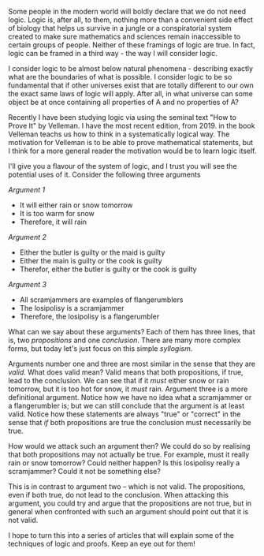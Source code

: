 Some people in the modern world will boldly declare that we do not need logic. Logic is, after all, to them, nothing more than a convenient side effect of biology that helps us survive in a jungle or a conspiratorial system created to make sure mathematics and sciences remain inaccessible to certain groups of people. Neither of these framings of logic are true. In fact, logic can be framed in a third way - the way I will consider logic.

I consider logic to be almost below natural phenomena - describing exactly what are the boundaries of what is possible. I consider logic to be so fundamental that if other universes exist that are totally different to our own the exact same laws of logic will apply. After all, in what universe can some object be at once containing all properties of A and no properties of A?

Recently I have been studying logic via using the seminal text "How to Prove It" by Velleman. I have the most recent edition, from 2019. in the book Velleman teachs us how to think in a systematically logical way. The motivation for Velleman is to be able to prove mathematical statements, but I think for a more general reader the motivation would be to learn logic itself.

I'll give you a flavour of the system of logic, and I trust you will see the potential uses of it. Consider the following three arguments

_Argument 1_

- It will either rain or snow tomorrow
- It is too warm for snow
- Therefore, it will rain

_Argument 2_

- Either the butler is guilty or the maid is guilty
- Either the main is guilty or the cook is guilty
- Therefor, either the butler is guilty or the cook is guilty

_Argument 3_

- All scramjammers are examples of flangerumblers
- The losipolisy is a scramjammer
- Therefore, the losipolisy is a flangerumbler

What can we say about these arguments? Each of them has three lines, that is, two _propositions_ and one _conclusion_. There are many more complex forms, but today let's just focus on this simple _syllogism_.

Arguments number one and three are most similar in the sense that they are _valid_. What does valid mean? Valid means that both propositions, if true, lead to the conclusion. We can see that if it _must_ either snow or rain tomorrow, but it is too hot for snow, it _must_ rain. Argument three is a more definitional argument. Notice how we have no idea what a scramjammer or a flangerumbler is; but we can still conclude that the argument is at least valid. Notice how these statements are always "true" or "correct" in the sense that _if_ both propositions are true the conclusion must necessarily be true.

How would we attack such an argument then? We could do so by realising that both propositions may not actually be true. For example, must it really rain or snow tomorrow? Could neither happen? Is this losipolisy really a scramjammer? Could it not be something else?

This is in contrast to argument two – which is not valid. The propositions, even if both true, do not lead to the conclusion. When attacking this argument, you could try and argue that the propositions are not true, but in general when confronted with such an argument should point out that it is not valid.

I hope to turn this into a series of articles that will explain some of the techniques of logic and proofs. Keep an eye out for them!